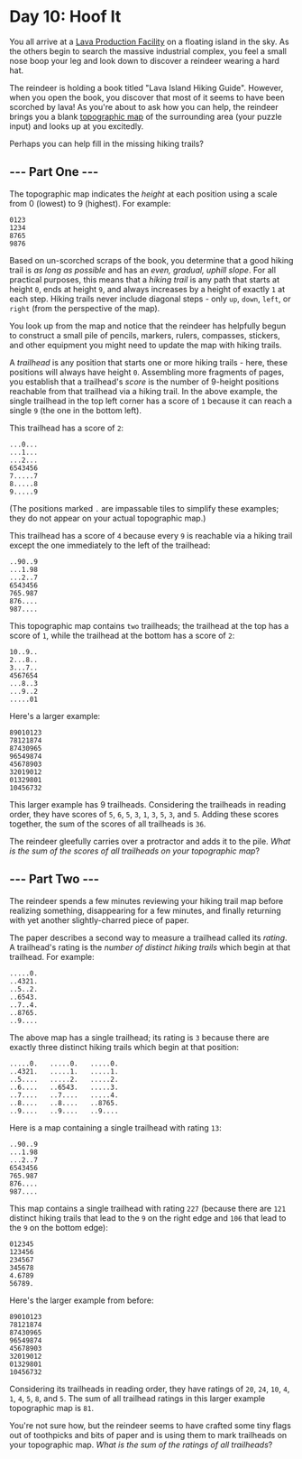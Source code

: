 # Day 10: Hoof It

You all arrive at a [Lava Production Facility](https://adventofcode.com/2023/day/15) on a floating island in the sky. As the others begin to search the massive industrial complex, you feel a small nose boop your leg and look down to discover a reindeer wearing a hard hat.

The reindeer is holding a book titled "Lava Island Hiking Guide". However, when you open the book, you discover that most of it seems to have been scorched by lava! As you're about to ask how you can help, the reindeer brings you a blank [topographic map](https://en.wikipedia.org/wiki/Topographic_map) of the surrounding area (your puzzle input) and looks up at you excitedly.

Perhaps you can help fill in the missing hiking trails?

## --- Part One ---

The topographic map indicates the *height* at each position using a scale from 0 (lowest) to 9 (highest). For example:

```
0123
1234
8765
9876
```

Based on un-scorched scraps of the book, you determine that a good hiking trail is *as long as possible* and has an *even, gradual, uphill slope*. For all practical purposes, this means that a *hiking trail* is any path that starts at height `0`, ends at height `9`, and always increases by a height of exactly `1` at each step. Hiking trails never include diagonal steps - only `up`, `down`, `left`, or `right` (from the perspective of the map).

You look up from the map and notice that the reindeer has helpfully begun to construct a small pile of pencils, markers, rulers, compasses, stickers, and other equipment you might need to update the map with hiking trails.

A *trailhead* is any position that starts one or more hiking trails - here, these positions will always have height `0`. Assembling more fragments of pages, you establish that a trailhead's *score* is the number of 9-height positions reachable from that trailhead via a hiking trail. In the above example, the single trailhead in the top left corner has a score of `1` because it can reach a single `9` (the one in the bottom left).

This trailhead has a score of `2`:

```
...0...
...1...
...2...
6543456
7.....7
8.....8
9.....9
```

(The positions marked `.` are impassable tiles to simplify these examples; they do not appear on your actual topographic map.)

This trailhead has a score of `4` because every `9` is reachable via a hiking trail except the one immediately to the left of the trailhead:

```
..90..9
...1.98
...2..7
6543456
765.987
876....
987....
```

This topographic map contains `two` trailheads; the trailhead at the top has a score of `1`, while the trailhead at the bottom has a score of `2`:

```
10..9..
2...8..
3...7..
4567654
...8..3
...9..2
.....01
```

Here's a larger example:

```
89010123
78121874
87430965
96549874
45678903
32019012
01329801
10456732
```

This larger example has 9 trailheads. Considering the trailheads in reading order, they have scores of `5`, `6`, `5`, `3`, `1`, `3`, `5`, `3`, and `5`. Adding these scores together, the sum of the scores of all trailheads is `36`.

The reindeer gleefully carries over a protractor and adds it to the pile. *What is the sum of the scores of all trailheads on your topographic map*?

<!-- Your puzzle answer was 674. -->

## --- Part Two ---
The reindeer spends a few minutes reviewing your hiking trail map before realizing something, disappearing for a few minutes, and finally returning with yet another slightly-charred piece of paper.

The paper describes a second way to measure a trailhead called its *rating*. A trailhead's rating is the *number of distinct hiking trails* which begin at that trailhead. For example:

```
.....0.
..4321.
..5..2.
..6543.
..7..4.
..8765.
..9....
```

The above map has a single trailhead; its rating is `3` because there are exactly three distinct hiking trails which begin at that position:

```
.....0.   .....0.   .....0.
..4321.   .....1.   .....1.
..5....   .....2.   .....2.
..6....   ..6543.   .....3.
..7....   ..7....   .....4.
..8....   ..8....   ..8765.
..9....   ..9....   ..9....
```

Here is a map containing a single trailhead with rating `13`:

```
..90..9
...1.98
...2..7
6543456
765.987
876....
987....
```

This map contains a single trailhead with rating `227` (because there are `121` distinct hiking trails that lead to the `9` on the right edge and `106` that lead to the `9` on the bottom edge):

```
012345
123456
234567
345678
4.6789
56789.
```

Here's the larger example from before:
```
89010123
78121874
87430965
96549874
45678903
32019012
01329801
10456732
```

Considering its trailheads in reading order, they have ratings of `20`, `24`, `10`, `4`, `1`, `4`, `5`, `8`, and `5`. The sum of all trailhead ratings in this larger example topographic map is `81`.

You're not sure how, but the reindeer seems to have crafted some tiny flags out of toothpicks and bits of paper and is using them to mark trailheads on your topographic map. *What is the sum of the ratings of all trailheads*?

<!-- Your puzzle answer was 1372. -->
